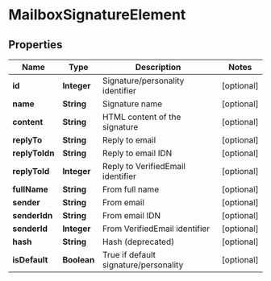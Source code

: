 

# MailboxSignatureElement


## Properties

| Name | Type | Description | Notes |
|------------ | ------------- | ------------- | -------------|
|**id** | **Integer** | Signature/personality identifier   |  [optional] |
|**name** | **String** | Signature name   |  [optional] |
|**content** | **String** | HTML content of the signature   |  [optional] |
|**replyTo** | **String** | Reply to email   |  [optional] |
|**replyToIdn** | **String** | Reply to email IDN   |  [optional] |
|**replyToId** | **Integer** | Reply to VerifiedEmail identifier   |  [optional] |
|**fullName** | **String** | From full name   |  [optional] |
|**sender** | **String** | From email   |  [optional] |
|**senderIdn** | **String** | From email IDN   |  [optional] |
|**senderId** | **Integer** | From VerifiedEmail identifier   |  [optional] |
|**hash** | **String** | Hash (deprecated)   |  [optional] |
|**isDefault** | **Boolean** | True if default signature/personality   |  [optional] |



